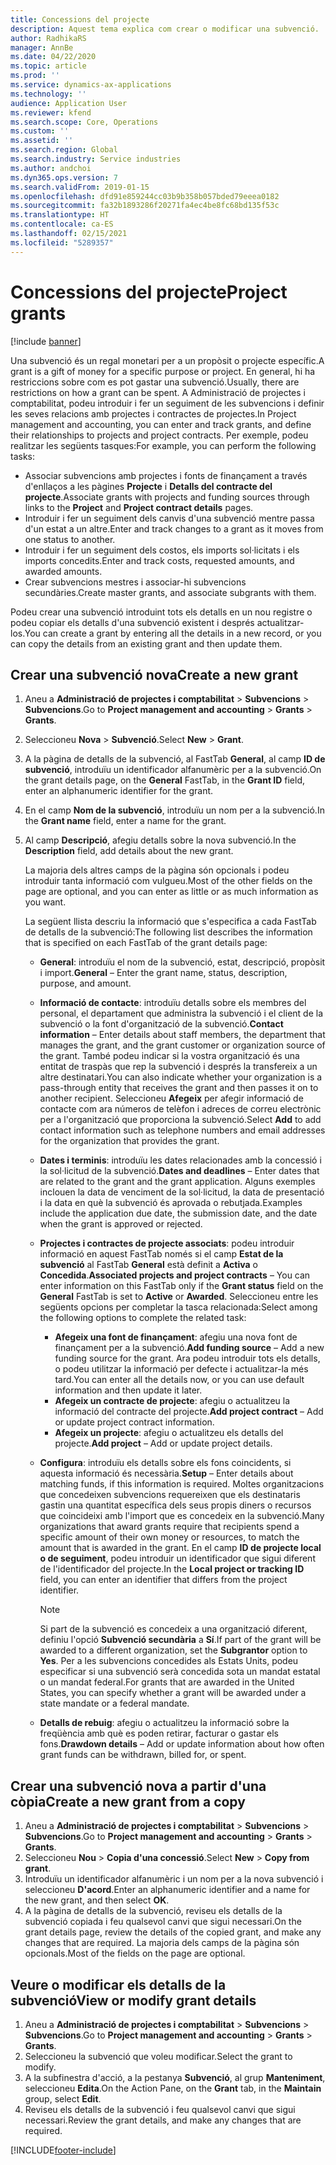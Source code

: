 ```yaml
---
title: Concessions del projecte
description: Aquest tema explica com crear o modificar una subvenció.
author: RadhikaRS
manager: AnnBe
ms.date: 04/22/2020
ms.topic: article
ms.prod: ''
ms.service: dynamics-ax-applications
ms.technology: ''
audience: Application User
ms.reviewer: kfend
ms.search.scope: Core, Operations
ms.custom: ''
ms.assetid: ''
ms.search.region: Global
ms.search.industry: Service industries
ms.author: andchoi
ms.dyn365.ops.version: 7
ms.search.validFrom: 2019-01-15
ms.openlocfilehash: dfd91e859244cc03b9b358b057bded79eeea0182
ms.sourcegitcommit: fa32b1893286f20271fa4ec4be8fc68bd135f53c
ms.translationtype: HT
ms.contentlocale: ca-ES
ms.lasthandoff: 02/15/2021
ms.locfileid: "5289357"
---
```

# <a name="project-grants"></a><span data-ttu-id="98527-103">Concessions del projecte</span><span class="sxs-lookup"><span data-stu-id="98527-103">Project grants</span></span>

[!include [banner](../includes/banner.md)]

<span data-ttu-id="98527-104">Una subvenció és un regal monetari per a un propòsit o projecte específic.</span><span class="sxs-lookup"><span data-stu-id="98527-104">A grant is a gift of money for a specific purpose or project.</span></span> <span data-ttu-id="98527-105">En general, hi ha restriccions sobre com es pot gastar una subvenció.</span><span class="sxs-lookup"><span data-stu-id="98527-105">Usually, there are restrictions on how a grant can be spent.</span></span> <span data-ttu-id="98527-106">A Administració de projectes i comptabilitat, podeu introduir i fer un seguiment de les subvencions i definir les seves relacions amb projectes i contractes de projectes.</span><span class="sxs-lookup"><span data-stu-id="98527-106">In Project management and accounting, you can enter and track grants, and define their relationships to projects and project contracts.</span></span> <span data-ttu-id="98527-107">Per exemple, podeu realitzar les següents tasques:</span><span class="sxs-lookup"><span data-stu-id="98527-107">For example, you can perform the following tasks:</span></span>

- <span data-ttu-id="98527-108">Associar subvencions amb projectes i fonts de finançament a través d'enllaços a les pàgines **Projecte** i **Detalls del contracte del projecte**.</span><span class="sxs-lookup"><span data-stu-id="98527-108">Associate grants with projects and funding sources through links to the **Project** and **Project contract details** pages.</span></span>
- <span data-ttu-id="98527-109">Introduir i fer un seguiment dels canvis d'una subvenció mentre passa d'un estat a un altre.</span><span class="sxs-lookup"><span data-stu-id="98527-109">Enter and track changes to a grant as it moves from one status to another.</span></span>
- <span data-ttu-id="98527-110">Introduir i fer un seguiment dels costos, els imports sol·licitats i els imports concedits.</span><span class="sxs-lookup"><span data-stu-id="98527-110">Enter and track costs, requested amounts, and awarded amounts.</span></span>
- <span data-ttu-id="98527-111">Crear subvencions mestres i associar-hi subvencions secundàries.</span><span class="sxs-lookup"><span data-stu-id="98527-111">Create master grants, and associate subgrants with them.</span></span>

<span data-ttu-id="98527-112">Podeu crear una subvenció introduint tots els detalls en un nou registre o podeu copiar els detalls d'una subvenció existent i després actualitzar-los.</span><span class="sxs-lookup"><span data-stu-id="98527-112">You can create a grant by entering all the details in a new record, or you can copy the details from an existing grant and then update them.</span></span>

## <a name="create-a-new-grant"></a><span data-ttu-id="98527-113">Crear una subvenció nova</span><span class="sxs-lookup"><span data-stu-id="98527-113">Create a new grant</span></span>

1. <span data-ttu-id="98527-114">Aneu a **Administració de projectes i comptabilitat** \> **Subvencions** \> **Subvencions**.</span><span class="sxs-lookup"><span data-stu-id="98527-114">Go to **Project management and accounting** \> **Grants** \> **Grants**.</span></span>
2. <span data-ttu-id="98527-115">Seleccioneu **Nova** \> **Subvenció**.</span><span class="sxs-lookup"><span data-stu-id="98527-115">Select **New** \> **Grant**.</span></span>
3. <span data-ttu-id="98527-116">A la pàgina de detalls de la subvenció, al FastTab **General**, al camp **ID de subvenció**, introduïu un identificador alfanumèric per a la subvenció.</span><span class="sxs-lookup"><span data-stu-id="98527-116">On the grant details page, on the **General** FastTab, in the **Grant ID** field, enter an alphanumeric identifier for the grant.</span></span>
4. <span data-ttu-id="98527-117">En el camp **Nom de la subvenció**, introduïu un nom per a la subvenció.</span><span class="sxs-lookup"><span data-stu-id="98527-117">In the **Grant name** field, enter a name for the grant.</span></span>
5. <span data-ttu-id="98527-118">Al camp **Descripció**, afegiu detalls sobre la nova subvenció.</span><span class="sxs-lookup"><span data-stu-id="98527-118">In the **Description** field, add details about the new grant.</span></span>

    <span data-ttu-id="98527-119">La majoria dels altres camps de la pàgina són opcionals i podeu introduir tanta informació com vulgueu.</span><span class="sxs-lookup"><span data-stu-id="98527-119">Most of the other fields on the page are optional, and you can enter as little or as much information as you want.</span></span>

    <span data-ttu-id="98527-120">La següent llista descriu la informació que s'especifica a cada FastTab de detalls de la subvenció:</span><span class="sxs-lookup"><span data-stu-id="98527-120">The following list describes the information that is specified on each FastTab of the grant details page:</span></span>

    - <span data-ttu-id="98527-121">**General**: introduïu el nom de la subvenció, estat, descripció, propòsit i import.</span><span class="sxs-lookup"><span data-stu-id="98527-121">**General** – Enter the grant name, status, description, purpose, and amount.</span></span>
    - <span data-ttu-id="98527-122">**Informació de contacte**: introduïu detalls sobre els membres del personal, el departament que administra la subvenció i el client de la subvenció o la font d'organització de la subvenció.</span><span class="sxs-lookup"><span data-stu-id="98527-122">**Contact information** – Enter details about staff members, the department that manages the grant, and the grant customer or organization source of the grant.</span></span> <span data-ttu-id="98527-123">També podeu indicar si la vostra organització és una entitat de traspàs que rep la subvenció i després la transfereix a un altre destinatari.</span><span class="sxs-lookup"><span data-stu-id="98527-123">You can also indicate whether your organization is a pass-through entity that receives the grant and then passes it on to another recipient.</span></span> <span data-ttu-id="98527-124">Seleccioneu **Afegeix** per afegir informació de contacte com ara números de telèfon i adreces de correu electrònic per a l'organització que proporciona la subvenció.</span><span class="sxs-lookup"><span data-stu-id="98527-124">Select **Add** to add contact information such as telephone numbers and email addresses for the organization that provides the grant.</span></span>
    - <span data-ttu-id="98527-125">**Dates i terminis**: introduïu les dates relacionades amb la concessió i la sol·licitud de la subvenció.</span><span class="sxs-lookup"><span data-stu-id="98527-125">**Dates and deadlines** – Enter dates that are related to the grant and the grant application.</span></span> <span data-ttu-id="98527-126">Alguns exemples inclouen la data de venciment de la sol·licitud, la data de presentació i la data en què la subvenció és aprovada o rebutjada.</span><span class="sxs-lookup"><span data-stu-id="98527-126">Examples include the application due date, the submission date, and the date when the grant is approved or rejected.</span></span>
    - <span data-ttu-id="98527-127">**Projectes i contractes de projecte associats**: podeu introduir informació en aquest FastTab només si el camp **Estat de la subvenció** al FastTab **General** està definit a **Activa** o **Concedida**.</span><span class="sxs-lookup"><span data-stu-id="98527-127">**Associated projects and project contracts** – You can enter information on this FastTab only if the **Grant status** field on the **General** FastTab is set to **Active** or **Awarded**.</span></span> <span data-ttu-id="98527-128">Seleccioneu entre les següents opcions per completar la tasca relacionada:</span><span class="sxs-lookup"><span data-stu-id="98527-128">Select among the following options to complete the related task:</span></span>

        - <span data-ttu-id="98527-129">**Afegeix una font de finançament**: afegiu una nova font de finançament per a la subvenció.</span><span class="sxs-lookup"><span data-stu-id="98527-129">**Add funding source** – Add a new funding source for the grant.</span></span> <span data-ttu-id="98527-130">Ara podeu introduir tots els detalls, o podeu utilitzar la informació per defecte i actualitzar-la més tard.</span><span class="sxs-lookup"><span data-stu-id="98527-130">You can enter all the details now, or you can use default information and then update it later.</span></span>
        - <span data-ttu-id="98527-131">**Afegeix un contracte de projecte**: afegiu o actualitzeu la informació del contracte del projecte.</span><span class="sxs-lookup"><span data-stu-id="98527-131">**Add project contract** – Add or update project contract information.</span></span>
        - <span data-ttu-id="98527-132">**Afegeix un projecte**: afegiu o actualitzeu els detalls del projecte.</span><span class="sxs-lookup"><span data-stu-id="98527-132">**Add project** – Add or update project details.</span></span>

    - <span data-ttu-id="98527-133">**Configura**: introduïu els detalls sobre els fons coincidents, si aquesta informació és necessària.</span><span class="sxs-lookup"><span data-stu-id="98527-133">**Setup** – Enter details about matching funds, if this information is required.</span></span> <span data-ttu-id="98527-134">Moltes organitzacions que concedeixen subvencions requereixen que els destinataris gastin una quantitat específica dels seus propis diners o recursos que coincideixi amb l'import que es concedeix en la subvenció.</span><span class="sxs-lookup"><span data-stu-id="98527-134">Many organizations that award grants require that recipients spend a specific amount of their own money or resources, to match the amount that is awarded in the grant.</span></span> <span data-ttu-id="98527-135">En el camp **ID de projecte local o de seguiment**, podeu introduir un identificador que sigui diferent de l'identificador del projecte.</span><span class="sxs-lookup"><span data-stu-id="98527-135">In the **Local project or tracking ID** field, you can enter an identifier that differs from the project identifier.</span></span>

        > [!NOTE]
        > <span data-ttu-id="98527-136">Si part de la subvenció es concedeix a una organització diferent, definiu l'opció **Subvenció secundària** a **Sí**.</span><span class="sxs-lookup"><span data-stu-id="98527-136">If part of the grant will be awarded to a different organization, set the **Subgrantor** option to **Yes**.</span></span> <span data-ttu-id="98527-137">Per a les subvencions concedides als Estats Units, podeu especificar si una subvenció serà concedida sota un mandat estatal o un mandat federal.</span><span class="sxs-lookup"><span data-stu-id="98527-137">For grants that are awarded in the United States, you can specify whether a grant will be awarded under a state mandate or a federal mandate.</span></span>

    - <span data-ttu-id="98527-138">**Detalls de rebuig**: afegiu o actualitzeu la informació sobre la freqüència amb què es poden retirar, facturar o gastar els fons.</span><span class="sxs-lookup"><span data-stu-id="98527-138">**Drawdown details** – Add or update information about how often grant funds can be withdrawn, billed for, or spent.</span></span>

## <a name="create-a-new-grant-from-a-copy"></a><span data-ttu-id="98527-139">Crear una subvenció nova a partir d'una còpia</span><span class="sxs-lookup"><span data-stu-id="98527-139">Create a new grant from a copy</span></span>

1. <span data-ttu-id="98527-140">Aneu a **Administració de projectes i comptabilitat** \> **Subvencions** \> **Subvencions**.</span><span class="sxs-lookup"><span data-stu-id="98527-140">Go to **Project management and accounting** \> **Grants** \> **Grants**.</span></span>
2. <span data-ttu-id="98527-141">Seleccioneu **Nou** \> **Copia d'una concessió**.</span><span class="sxs-lookup"><span data-stu-id="98527-141">Select **New** \> **Copy from grant**.</span></span>
3. <span data-ttu-id="98527-142">Introduïu un identificador alfanumèric i un nom per a la nova subvenció i seleccioneu **D'acord**.</span><span class="sxs-lookup"><span data-stu-id="98527-142">Enter an alphanumeric identifier and a name for the new grant, and then select **OK**.</span></span>
4. <span data-ttu-id="98527-143">A la pàgina de detalls de la subvenció, reviseu els detalls de la subvenció copiada i feu qualsevol canvi que sigui necessari.</span><span class="sxs-lookup"><span data-stu-id="98527-143">On the grant details page, review the details of the copied grant, and make any changes that are required.</span></span> <span data-ttu-id="98527-144">La majoria dels camps de la pàgina són opcionals.</span><span class="sxs-lookup"><span data-stu-id="98527-144">Most of the fields on the page are optional.</span></span>

## <a name="view-or-modify-grant-details"></a><span data-ttu-id="98527-145">Veure o modificar els detalls de la subvenció</span><span class="sxs-lookup"><span data-stu-id="98527-145">View or modify grant details</span></span>

1. <span data-ttu-id="98527-146">Aneu a **Administració de projectes i comptabilitat** \> **Subvencions** \> **Subvencions**.</span><span class="sxs-lookup"><span data-stu-id="98527-146">Go to **Project management and accounting** \> **Grants** \> **Grants**.</span></span>
2. <span data-ttu-id="98527-147">Seleccioneu la subvenció que voleu modificar.</span><span class="sxs-lookup"><span data-stu-id="98527-147">Select the grant to modify.</span></span>
3. <span data-ttu-id="98527-148">A la subfinestra d'acció, a la pestanya **Subvenció**, al grup **Manteniment**, seleccioneu **Edita**.</span><span class="sxs-lookup"><span data-stu-id="98527-148">On the Action Pane, on the **Grant** tab, in the **Maintain** group, select **Edit**.</span></span>
4. <span data-ttu-id="98527-149">Reviseu els detalls de la subvenció i feu qualsevol canvi que sigui necessari.</span><span class="sxs-lookup"><span data-stu-id="98527-149">Review the grant details, and make any changes that are required.</span></span>


[!INCLUDE[footer-include](../includes/footer-banner.md)]